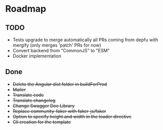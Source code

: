 # Roadmap

## TODO

* Tests upgrade to merge automatically all PRs coming from depfu with mergify (only merges 'patch' PRs for now)
* Convert backend from "CommonJS" to "ESM"
* Docker implementation

## Done

* ~~Delete the Angular dist folder in buildForProd~~
* ~~Mailer~~
* ~~Translate code~~
* ~~Translate changelog~~
* ~~Change Swagger Doc Library~~
* ~~Replace community-faker with faker-js/faker~~
* ~~Option to specify height and width in the loader directive~~
* ~~Cli creation for the template~~
